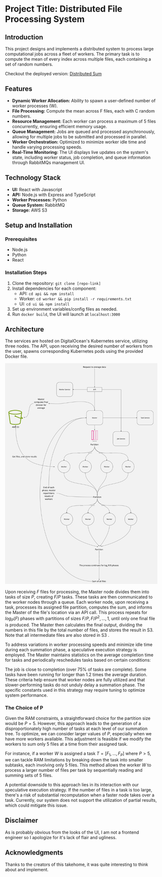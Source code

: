 # Project Title: Distributed File Processing System

## Introduction

This project designs and implements a distributed system to process large computational jobs across a fleet of workers. The primary task is to compute the mean of every index across multiple files, each containing a set of random numbers.

Checkout the deployed version: [Distributed Sum](https://distributed.ephemeron.io)

## Features

- **Dynamic Worker Allocation:** Ability to spawn a user-defined number of worker processes (W).
- **File Processing:** Compute the mean across F files, each with C random numbers.
- **Resource Management:** Each worker can process a maximum of 5 files concurrently, ensuring efficient memory usage.
- **Queue Management:** Jobs are queued and processed asynchronously, allowing for multiple jobs to be submitted and processed in parallel.
- **Worker Orchestration:** Optimized to minimize worker idle time and handle varying processing speeds.
- **Real-Time Monitoring:** The UI displays live updates on the system's state, including worker status, job completion, and queue information through RabbitMQs management UI.

## Technology Stack

- **UI:** React with Javascript
- **API:** Node.js with Express and TypeScript
- **Worker Processes:** Python
- **Queue System:** RabbitMQ
- **Storage:** AWS S3

## Setup and Installation

### Prerequisites

- Node.js
- Python
- React

### Installation Steps

1. Clone the repository: `git clone [repo-link]`
2. Install dependencies for each component:
   - API: `cd api && npm install`
   - Worker: `cd worker && pip install -r requirements.txt`
   - UI: `cd ui && npm install`
3. Set up environment variables/config files as needed.
4. Run `docker build`, the UI will launch at `localhost:3000`

<!-- ## Usage

1. Start the API server: `cd api && npm start`
2. Launch worker processes: `cd worker && python worker.py`
3. Run the UI: `cd ui && npm start`
4. Access the UI through the browser at `localhost:3000`. -->

## Architecture

The services are hosted on DigitalOcean's Kubernetes service, utilizing three nodes. The API, upon receiving the desired number of workers from the user, spawns corresponding Kubernetes pods using the provided Docker file.

![](system.jpg)


Upon receiving $F$ files for processing, the Master node divides them into tasks of size $P$, creating $F/P$ tasks. These tasks are then communicated to the worker nodes through a queue. Each worker node, upon receiving a task, processes its assigned file partition, computes the sum, and informs the Master of the file's location via an API call. This process repeats for $log_P(F)$ phases with partitions of sizes $F/P, F/P^2, ..., 1$, until only one final file is produced. The Master then calculates the final output, dividing the numbers in this file by the total number of files, and stores the result in S3. Note that all intermediate files are also stored in S3
.

To address variations in worker processing speeds and minimize idle time during each summation phase, a speculative execution strategy is employed. The Master maintains statistics on the average completion time for tasks and periodically reschedules tasks based on certain conditions:

The job is close to completion (over 75% of tasks are complete).
Some tasks have been running for longer than 1.2 times the average duration.
These criteria help ensure that worker nodes are fully utilized and that slower-performing tasks do not unduly delay a summation phase. The specific constants used in this strategy may require tuning to optimize system performance.

### The Choice of P

Given the RAM constraints, a straightforward choice for the partition size would be $P = 5$. However, this approach leads to the generation of a disproportionately high number of tasks at each level of our summation tree. To optimize, we can consider larger values of $P$, especially when we have more workers available. This adjustment is feasible if we modify the workers to sum only 5 files at a time from their assigned task.

For instance, if a worker $W$ is assigned a task $T = [F_1, ..., F_P]$ where $P > 5$, we can tackle RAM limitations by breaking down the task into smaller subtasks, each involving only 5 files. This method allows the worker $W$ to process a larger number of files per task by sequentially reading and summing sets of 5 files.

A potential downside to this approach lies in its interaction with our speculative execution strategy. If the number of files in a task is too large, there's a risk of substantial recomputation when a faster node takes over a task. Currently, our system does not support the utilization of partial results, which could mitigate this issue.

## Disclaimer

As is probably obvious from the looks of the UI, I am not a frontend engineer so I apologize for it's lack of flair and ugliness.

## Acknowledgments

Thanks to the creators of this takehome, it was quite interesting to think about and implement.